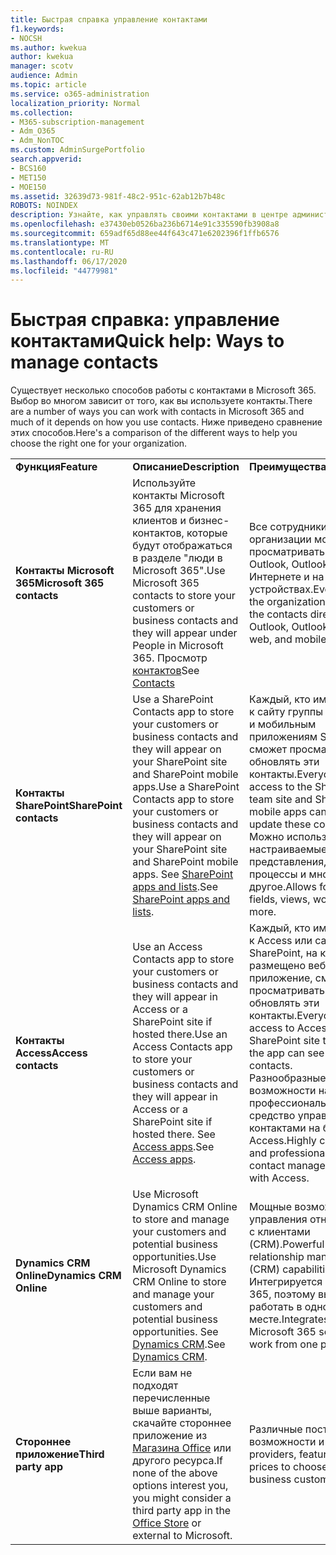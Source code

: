 ```yaml
---
title: Быстрая справка управление контактами
f1.keywords:
- NOCSH
ms.author: kwekua
author: kwekua
manager: scotv
audience: Admin
ms.topic: article
ms.service: o365-administration
localization_priority: Normal
ms.collection:
- M365-subscription-management
- Adm_O365
- Adm_NonTOC
ms.custom: AdminSurgePortfolio
search.appverid:
- BCS160
- MET150
- MOE150
ms.assetid: 32639d73-981f-48c2-951c-62ab12b7b48c
ROBOTS: NOINDEX
description: Узнайте, как управлять своими контактами в центре администрирования.
ms.openlocfilehash: e37430eb0526ba236b6714e91c335590fb3908a8
ms.sourcegitcommit: 659adf65d88ee44f643c471e6202396f1ffb6576
ms.translationtype: MT
ms.contentlocale: ru-RU
ms.lasthandoff: 06/17/2020
ms.locfileid: "44779981"
---
```

# <a name="quick-help-ways-to-manage-contacts"></a><span data-ttu-id="e2fd8-103">Быстрая справка: управление контактами</span><span class="sxs-lookup"><span data-stu-id="e2fd8-103">Quick help: Ways to manage contacts</span></span>

<span data-ttu-id="e2fd8-104">Существует несколько способов работы с контактами в Microsoft 365. Выбор во многом зависит от того, как вы используете контакты.</span><span class="sxs-lookup"><span data-stu-id="e2fd8-104">There are a number of ways you can work with contacts in Microsoft 365 and much of it depends on how you use contacts.</span></span> <span data-ttu-id="e2fd8-105">Ниже приведено сравнение этих способов.</span><span class="sxs-lookup"><span data-stu-id="e2fd8-105">Here's a comparison of the different ways to help you choose the right one for your organization.</span></span>
  
|||||
|:-----|:-----|:-----|:-----|
|<span data-ttu-id="e2fd8-106">**Функция**</span><span class="sxs-lookup"><span data-stu-id="e2fd8-106">**Feature**</span></span> <br/> |<span data-ttu-id="e2fd8-107">**Описание**</span><span class="sxs-lookup"><span data-stu-id="e2fd8-107">**Description**</span></span> <br/> |<span data-ttu-id="e2fd8-108">**Преимущества**</span><span class="sxs-lookup"><span data-stu-id="e2fd8-108">**Advantages**</span></span> <br/> |<span data-ttu-id="e2fd8-109">**Недостатки**</span><span class="sxs-lookup"><span data-stu-id="e2fd8-109">**Disadvantages**</span></span> <br/> |
|<span data-ttu-id="e2fd8-110">**Контакты Microsoft 365**</span><span class="sxs-lookup"><span data-stu-id="e2fd8-110">**Microsoft 365 contacts**</span></span> <br/> |<span data-ttu-id="e2fd8-111">Используйте контакты Microsoft 365 для хранения клиентов и бизнес-контактов, которые будут отображаться в разделе "люди в Microsoft 365".</span><span class="sxs-lookup"><span data-stu-id="e2fd8-111">Use Microsoft 365 contacts to store your customers or business contacts and they will appear under People in Microsoft 365.</span></span> <span data-ttu-id="e2fd8-112">Просмотр [контактов](contacts.md)</span><span class="sxs-lookup"><span data-stu-id="e2fd8-112">See [Contacts](contacts.md)</span></span> <br/> |<span data-ttu-id="e2fd8-113">Все сотрудники организации могут просматривать контакты в Outlook, Outlook в Интернете и на мобильных устройствах.</span><span class="sxs-lookup"><span data-stu-id="e2fd8-113">Everyone in the organization can view the contacts directly from Outlook, Outlook on the web, and mobile devices.</span></span>  <br/> |<span data-ttu-id="e2fd8-114">Только администраторы могут создавать и обновлять их.</span><span class="sxs-lookup"><span data-stu-id="e2fd8-114">Only administrators can create and update the contacts.</span></span>  <br/> <span data-ttu-id="e2fd8-115">Настраиваемые поля (например, "Дата рождения, "ВУЗ" или "Рекомендатель") использовать нельзя.</span><span class="sxs-lookup"><span data-stu-id="e2fd8-115">No custom fields are allowed (example: birthdate, college, referral agent).</span></span>  <br/> |
|<span data-ttu-id="e2fd8-116">**Контакты SharePoint**</span><span class="sxs-lookup"><span data-stu-id="e2fd8-116">**SharePoint contacts**</span></span> <br/> |<span data-ttu-id="e2fd8-117">Use a SharePoint Contacts app to store your customers or business contacts and they will appear on your SharePoint site and SharePoint mobile apps.</span><span class="sxs-lookup"><span data-stu-id="e2fd8-117">Use a SharePoint Contacts app to store your customers or business contacts and they will appear on your SharePoint site and SharePoint mobile apps.</span></span> <span data-ttu-id="e2fd8-118">See [SharePoint apps and lists](https://support.microsoft.com/office/0a1c3ace-def0-44af-b225-cfa8d92c52d7).</span><span class="sxs-lookup"><span data-stu-id="e2fd8-118">See [SharePoint apps and lists](https://support.microsoft.com/office/0a1c3ace-def0-44af-b225-cfa8d92c52d7).</span></span>  <br/> |<span data-ttu-id="e2fd8-119">Каждый, кто имеет доступ к сайту группы SharePoint и мобильным приложениям SharePoint, сможет просматривать и обновлять эти контакты.</span><span class="sxs-lookup"><span data-stu-id="e2fd8-119">Everyone with access to the SharePoint team site and SharePoint mobile apps can see and update these contacts.</span></span>  <br/> <span data-ttu-id="e2fd8-120">Можно использовать настраиваемые поля, представления, рабочие процессы и многое другое.</span><span class="sxs-lookup"><span data-stu-id="e2fd8-120">Allows for custom fields, views, workflows and more.</span></span>  <br/> |<span data-ttu-id="e2fd8-121">Эти контакты не отображаются в Outlook или людях в Microsoft 365.</span><span class="sxs-lookup"><span data-stu-id="e2fd8-121">These contacts don't appear in Outlook or People in Microsoft 365.</span></span>  <br/> <span data-ttu-id="e2fd8-122">Требуется понимание основ инфраструктуры SharePoint.</span><span class="sxs-lookup"><span data-stu-id="e2fd8-122">Requires basic understanding of SharePoint infrastructure.</span></span>  <br/> |
|<span data-ttu-id="e2fd8-123">**Контакты Access**</span><span class="sxs-lookup"><span data-stu-id="e2fd8-123">**Access contacts**</span></span> <br/> |<span data-ttu-id="e2fd8-124">Use an Access Contacts app to store your customers or business contacts and they will appear in Access or a SharePoint site if hosted there.</span><span class="sxs-lookup"><span data-stu-id="e2fd8-124">Use an Access Contacts app to store your customers or business contacts and they will appear in Access or a SharePoint site if hosted there.</span></span> <span data-ttu-id="e2fd8-125">See [Access apps](https://support.microsoft.com/office/25f3ab3e-510d-44b0-accf-b976c0813e71).</span><span class="sxs-lookup"><span data-stu-id="e2fd8-125">See [Access apps](https://support.microsoft.com/office/25f3ab3e-510d-44b0-accf-b976c0813e71).</span></span>  <br/> |<span data-ttu-id="e2fd8-126">Каждый, кто имеет доступ к Access или сайту SharePoint, на котором размещено веб-приложение, сможет просматривать и обновлять эти контакты.</span><span class="sxs-lookup"><span data-stu-id="e2fd8-126">Everyone with access to Access or the SharePoint site that hosts the app can see and update contacts.</span></span>  <br/> <span data-ttu-id="e2fd8-127">Разнообразные возможности настройки и профессиональное средство управления контактами на базе Access.</span><span class="sxs-lookup"><span data-stu-id="e2fd8-127">Highly customizable and professional looking contact management built with Access.</span></span>  <br/> |<span data-ttu-id="e2fd8-128">Необходимо приобрести Microsoft Access или перейти к плану Microsoft 365, включающему доступ.</span><span class="sxs-lookup"><span data-stu-id="e2fd8-128">You must purchase Microsoft Access or switch to a Microsoft 365 plan that includes Access.</span></span>  <br/> <span data-ttu-id="e2fd8-129">Требуется понимание основ Microsoft Access и умение создавать веб-приложения.</span><span class="sxs-lookup"><span data-stu-id="e2fd8-129">Requires basic understanding of Microsoft Access and how to create apps.</span></span>  <br/> |
|<span data-ttu-id="e2fd8-130">**Dynamics CRM Online**</span><span class="sxs-lookup"><span data-stu-id="e2fd8-130">**Dynamics CRM Online**</span></span> <br/> |<span data-ttu-id="e2fd8-131">Use Microsoft Dynamics CRM Online to store and manage your customers and potential business opportunities.</span><span class="sxs-lookup"><span data-stu-id="e2fd8-131">Use Microsoft Dynamics CRM Online to store and manage your customers and potential business opportunities.</span></span> <span data-ttu-id="e2fd8-132">See [Dynamics CRM](https://dynamics.microsoft.com).</span><span class="sxs-lookup"><span data-stu-id="e2fd8-132">See [Dynamics CRM](https://dynamics.microsoft.com).</span></span>  <br/> |<span data-ttu-id="e2fd8-133">Мощные возможности управления отношениями с клиентами (CRM).</span><span class="sxs-lookup"><span data-stu-id="e2fd8-133">Powerful customer relationship management (CRM) capabilities.</span></span>  <br/> <span data-ttu-id="e2fd8-134">Интегрируется с Microsoft 365, поэтому вы можете работать в одном месте.</span><span class="sxs-lookup"><span data-stu-id="e2fd8-134">Integrates with Microsoft 365 so you can work from one place.</span></span>  <br/> |<span data-ttu-id="e2fd8-135">Сложная адаптация и настройка.</span><span class="sxs-lookup"><span data-stu-id="e2fd8-135">Includes complexity with onboarding and customization to meet your needs.</span></span>  <br/> <span data-ttu-id="e2fd8-136">Значительно более дорогое решение, чем другие варианты.</span><span class="sxs-lookup"><span data-stu-id="e2fd8-136">Is significantly higher in cost than any of the other contact management options.</span></span>  <br/> |
|<span data-ttu-id="e2fd8-137">**Стороннее приложение**</span><span class="sxs-lookup"><span data-stu-id="e2fd8-137">**Third party app**</span></span> <br/> |<span data-ttu-id="e2fd8-138">Если вам не подходят перечисленные выше варианты, скачайте стороннее приложение из [Магазина Office](https://store.office.com) или другого ресурса.</span><span class="sxs-lookup"><span data-stu-id="e2fd8-138">If none of the above options interest you, you might consider a third party app in the [Office Store](https://store.office.com) or external to Microsoft.</span></span>  <br/> |<span data-ttu-id="e2fd8-139">Различные поставщики, возможности и цены.</span><span class="sxs-lookup"><span data-stu-id="e2fd8-139">Many providers, features, and prices to choose for your business customers.</span></span>  <br/> |<span data-ttu-id="e2fd8-140">Не гарантируется, что она интегрирована с Microsoft 365, и вам потребуется работать с двумя разными службами, именами входа и т. д.</span><span class="sxs-lookup"><span data-stu-id="e2fd8-140">No guarantee that it's integrated with Microsoft 365, requiring you to work with two different services, logins, etc.</span></span>  <br/> |
   

